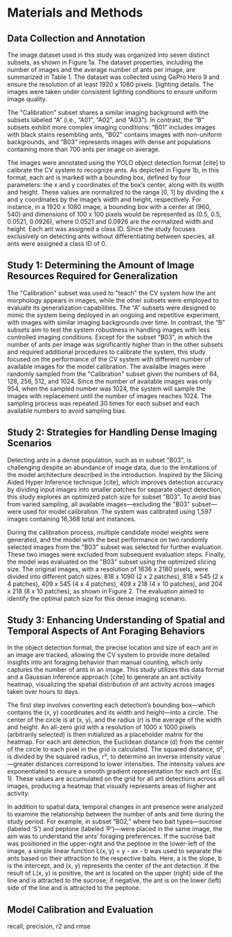# Materials and Methods

## Data Collection and Annotation

The image dataset used in this study was organized into seven distinct subsets, as shown in Figure 1a. The dataset properties, including the number of images and the average number of ants per image, are summarized in Table 1. The dataset was collected using GoPro Hero 9 and ensure the resolution of at least 1920 x 1080 pixels. [lighting details. The images were taken under consistent lighting conditions to ensure uniform image quality. 

The "Calibration" subset shares a similar imaging background with the subsets labeled “A” (i.e., “A01”, “A02”, and “A03”). In contrast, the “B” subsets exhibit more complex imaging conditions: “B01” includes images with black stains resembling ants, “B02” contains images with non-uniform backgrounds, and “B03” represents images with dense ant populations containing more than 700 ants per image on average.

The images were annotated using the YOLO object detection format [cite] to calibrate the CV system to recognize ants. As depicted in Figure 1b, in this format, each ant is marked with a bounding box, defined by four parameters: the x and y coordinates of the box’s center, along with its width and height. These values are normalized to the range [0, 1] by dividing the x and y coordinates by the image’s width and height, respectively. For instance, in a 1920 x 1080 image, a bounding box with a center at (960, 540) and dimensions of 100 x 100 pixels would be represented as (0.5, 0.5, 0.0521, 0.0926), where 0.0521 and 0.0926 are the normalized width and height. Each ant was assigned a class ID. Since the study focuses exclusively on detecting ants without differentiating between species, all ants were assigned a class ID of 0.


## Study 1: Determining the Amount of Image Resources Required for Generalization

The "Calibration" subset was used to "teach" the CV system how the ant morphology appears in images, while the other subsets were employed to evaluate its generalization capabilities. The “A” subsets were designed to mimic the system being deployed in an ongoing and repetitive experiment, with images with similar imaging backgrounds over time. In contrast, the “B” subsets aim to test the system robustness in handling images with less controlled imaging conditions. Except for the subset "B03", in which the number of ants per image was significantly higher than in the other subsets and required additional procedures to calibrate the system, this study focused on the performance of the CV system with different number of available images for the model calibration. The availalbe images were randomly sampled from the "Calibration" subset given the numbers of 64, 128, 256, 512, and 1024. Since the number of available images was only 954, when the sampled number was 1024, the system will sample the images with replacement until the number of images reaches 1024. The sampling process was repeated 30 times for each subset and each available numbers to avoid sampling bias. 


## Study 2: Strategies for Handling Dense Imaging Scenarios

Detecting ants in a dense population, such as in subset "B03", is challenging despite an abundance of image data, due to the limitations of the model architecture described in the introduction. Inspired by the Slicing Aided Hyper Inference technique [cite], which improves detection accuracy by dividing input images into smaller patches for separate object detection, this study explores an optimized patch size for subset "B03". To avoid bias from varied sampling, all available images—excluding the "B03" subset—were used for model calibration. The system was calibrated using 1,597 images containing 16,368 total ant instances.

During the calibration process, multiple candidate model weights were generated, and the model with the best performance on two randomly selected images from the "B03" subset was selected for further evaluation. These two images were excluded from subsequent evaluation steps. Finally, the model was evaluated on the "B03" subset using the optimized slicing size. The original images, with a resolution of 1636 x 2180 pixels, were divided into different patch sizes: 818 x 1090 (2 x 2 patches), 818 x 545 (2 x 4 patches), 409 x 545 (4 x 4 patches), 409 x 218 (4 x 10 patches), and 204 x 218 (8 x 10 patches), as shown in Figure 2. The evaluation aimed to identify the optimal patch size for this dense imaging scenario.

## Study 3: Enhancing Understanding of Spatial and Temporal Aspects of Ant Foraging Behaviors

In the object detection format, the precise location and size of each ant in an image are tracked, allowing the CV system to provide more detailed insights into ant foraging behavior than manual counting, which only captures the number of ants in an image. This study utilizes this data format and a Gaussian inference approach [cite] to generate an ant activity heatmap, visualizing the spatial distribution of ant activity across images taken over hours to days.

The first step involves converting each detection’s bounding box—which contains the (x, y) coordinates and its width and height—into a circle. The center of the circle is at (x, y), and the radius (r) is the average of the width and height. An all-zero grid with a resolution of 1000 x 1000 pixels (arbitrarily selected) is then initialized as a placeholder matrix for the heatmap. For each ant detection, the Euclidean distance (d) from the center of the circle to each pixel in the grid is calculated. The squared distance, d², is divided by the squared radius, r², to determine an inverse intensity value—greater distances correspond to lower intensities. The intensity values are exponentiated to ensure a smooth gradient representation for each ant (Eq. 1). These values are accumulated on the grid for all ant detections across all images, producing a heatmap that visually represents areas of higher ant activity.

In addition to spatial data, temporal changes in ant presence were analyzed to examine the relationship between the number of ants and time during the study period. For example, in subset “B02,” where two bait types—sucrose (labeled ‘S’) and peptone (labeled ‘P’)—were placed in the same image, the aim was to understand the ants’ foraging preferences. If the sucrose bait was positioned in the upper-right and the peptone in the lower-left of the image, a simple linear function L(x, y) = y - ax - b was used to separate the ants based on their attraction to the respective baits. Here, a is the slope, b is the intercept, and (x, y) represents the center of the ant detection. If the result of L(x, y) is positive, the ant is located on the upper (right) side of the line and is attracted to the sucrose; if negative, the ant is on the lower (left) side of the line and is attracted to the peptone.

## Model Calibration and Evaluation

recall, precision, r2 and rmse
